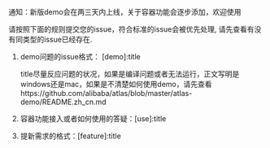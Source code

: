 通知：新版demo会在两三天内上线，关于容器功能会逐步添加，欢迎使用

请按照下面的规则提交您的issue，符合标准的issue会被优先处理,
请先查看有没有同类型的issue已经存在.

1. demo问题的issue格式： [demo]:title

   title尽量反应问题的状况，如果是编译问题或者无法运行，正文写明是windows还是mac，如果是不清楚如何使用demo，请先查看https://github.com/alibaba/atlas/blob/master/atlas-demo/README.zh_cn.md
     
2. 容器功能接入或者如何使用的答疑：[use]:title
3. 提新需求的格式：[feature]:title